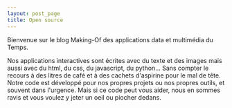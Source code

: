 ```yaml
---
layout: post_page
title: Open source
---
```

Bienvenue sur le blog Making-Of des applications data et multimédia du Temps. 

Nos applications interactives sont écrites avec du texte et  des images mais aussi avec du html, du css, du javascript, du python... Sans compter le recours à des litres de café et à des cachets d'aspirine pour le mal de tête. Notre code est développé pour nos propres projets ou nos propres outils, et souvent dans l'urgence. Mais si ce code peut vous aider, nous en sommes ravis et vous voulez y jeter un oeil ou piocher dedans.